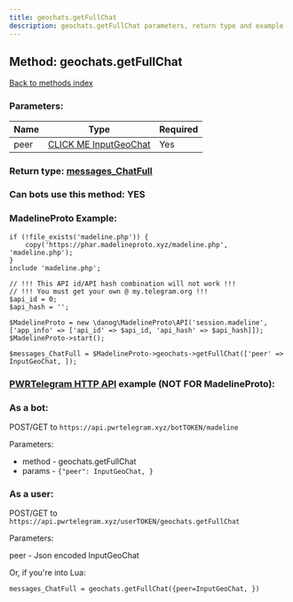 ```yaml
---
title: geochats.getFullChat
description: geochats.getFullChat parameters, return type and example
---
```

## Method: geochats.getFullChat  
[Back to methods index](index.md)


### Parameters:

| Name     |    Type       | Required |
|----------|---------------|----------|
|peer|[CLICK ME InputGeoChat](../types/InputGeoChat.md) | Yes|


### Return type: [messages\_ChatFull](../types/messages_ChatFull.md)

### Can bots use this method: **YES**


### MadelineProto Example:


```
if (!file_exists('madeline.php')) {
    copy('https://phar.madelineproto.xyz/madeline.php', 'madeline.php');
}
include 'madeline.php';

// !!! This API id/API hash combination will not work !!!
// !!! You must get your own @ my.telegram.org !!!
$api_id = 0;
$api_hash = '';

$MadelineProto = new \danog\MadelineProto\API('session.madeline', ['app_info' => ['api_id' => $api_id, 'api_hash' => $api_hash]]);
$MadelineProto->start();

$messages_ChatFull = $MadelineProto->geochats->getFullChat(['peer' => InputGeoChat, ]);
```

### [PWRTelegram HTTP API](https://pwrtelegram.xyz) example (NOT FOR MadelineProto):

### As a bot:

POST/GET to `https://api.pwrtelegram.xyz/botTOKEN/madeline`

Parameters:

* method - geochats.getFullChat
* params - `{"peer": InputGeoChat, }`



### As a user:

POST/GET to `https://api.pwrtelegram.xyz/userTOKEN/geochats.getFullChat`

Parameters:

peer - Json encoded InputGeoChat




Or, if you're into Lua:

```
messages_ChatFull = geochats.getFullChat({peer=InputGeoChat, })
```

